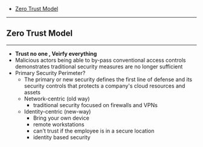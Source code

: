 - [Zero Trust Model](#zero-trust-model)

---
## Zero Trust Model
---
- <b> Trust no one , Veirfy everything </b>
- Malicious actors being able to by-pass conventional access controls demonstrates traditional security measures are no longer sufficient
- Primary Security Perimeter?
    - The primary or new security defines the first line of defense and its security controls that protects a company's cloud resources and assets
    - Network-centric (old way)
        - traditional security focused on firewalls and VPNs 
    - Identity-centric (new-way)
        - Bring your own device
        - remote workstations 
        - can't trust if the employee is in a secure location 
        - identity based security 
